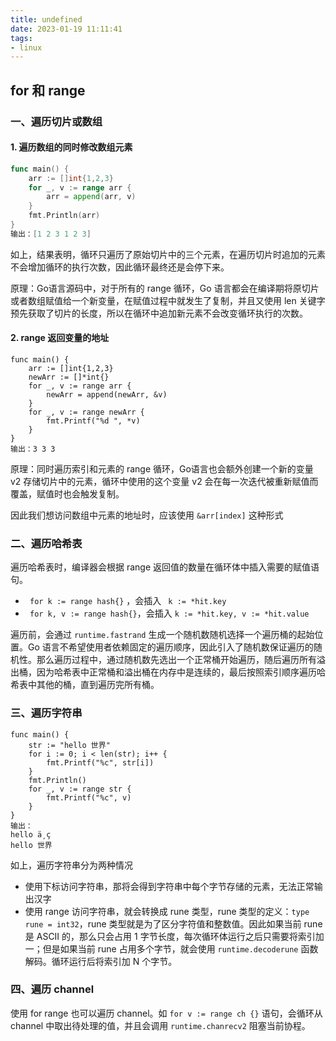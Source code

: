 ```yaml
---
title: undefined
date: 2023-01-19 11:11:41
tags:
- linux
---
```


## for 和 range

### 一、遍历切片或数组

#### 1. 遍历数组的同时修改数组元素

````go
func main() {
    arr := []int{1,2,3}
    for _, v := range arr {
        arr = append(arr, v)
    }
    fmt.Println(arr)
}
输出：[1 2 3 1 2 3]
````

如上，结果表明，循环只遍历了原始切片中的三个元素，在遍历切片时追加的元素不会增加循环的执行次数，因此循环最终还是会停下来。

原理：Go语言源码中，对于所有的 range 循环，Go 语言都会在编译期将原切片或者数组赋值给一个新变量，在赋值过程中就发生了复制，并且又使用 len 关键字预先获取了切片的长度，所以在循环中追加新元素不会改变循环执行的次数。

#### 2. range 返回变量的地址

```
func main() {
    arr := []int{1,2,3}
    newArr := []*int{}
    for _, v := range arr {
        newArr = append(newArr, &v)
    }
    for _, v := range newArr {
        fmt.Printf("%d ", *v)
    }
}
输出：3 3 3 
```

原理：同时遍历索引和元素的 range 循环，Go语言也会额外创建一个新的变量 v2 存储切片中的元素，循环中使用的这个变量 v2 会在每一次迭代被重新赋值而覆盖，赋值时也会触发复制。

因此我们想访问数组中元素的地址时，应该使用 `&arr[index]` 这种形式

### 二、遍历哈希表

遍历哈希表时，编译器会根据 range 返回值的数量在循环体中插入需要的赋值语句。

- ` for k := range hash{}` ，会插入 ` k := *hit.key`
- ` for k, v := range hash{}`，会插入 ` k := *hit.key, v := *hit.value ` 

遍历前，会通过 `runtime.fastrand` 生成一个随机数随机选择一个遍历桶的起始位置。Go 语言不希望使用者依赖固定的遍历顺序，因此引入了随机数保证遍历的随机性。那么遍历过程中，通过随机数先选出一个正常桶开始遍历，随后遍历所有溢出桶，因为哈希表中正常桶和溢出桶在内存中是连续的，最后按照索引顺序遍历哈希表中其他的桶，直到遍历完所有桶。

### 三、遍历字符串

```
func main() {
    str := "hello 世界"
    for i := 0; i < len(str); i++ {
        fmt.Printf("%c", str[i])
    }
    fmt.Println()
    for _, v := range str {
        fmt.Printf("%c", v)
    }
}
输出：
hello ä¸ ç  
hello 世界
```

如上，遍历字符串分为两种情况

- 使用下标访问字符串，那将会得到字符串中每个字节存储的元素，无法正常输出汉字
- 使用 range 访问字符串，就会转换成 rune 类型，rune 类型的定义：` type rune = int32 `，rune 类型就是为了区分字符值和整数值。因此如果当前 rune 是 ASCII 的，那么只会占用 1 字节长度，每次循环体运行之后只需要将索引加一；但是如果当前 rune 占用多个字节，就会使用 `runtime.decoderune` 函数解码。循环运行后将索引加 N 个字节。

### 四、遍历 channel

使用 for range 也可以遍历 channel。如 ` for v := range ch {} ` 语句，会循环从 channel 中取出待处理的值，并且会调用 `runtime.chanrecv2` 阻塞当前协程。